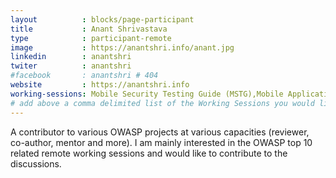 ```yaml
---
layout          : blocks/page-participant
title           : Anant Shrivastava
type            : participant-remote
image           : https://anantshri.info/anant.jpg
linkedin        : anantshri
twiter          : anantshri
#facebook       : anantshri # 404
website         : https://anantshri.info
working-sessions: Mobile Security Testing Guide (MSTG),Mobile Application Security Verification Standard (MASVS),Data behind Owasp Top 10 2017,Owasp Top 10 2017
# add above a comma delimited list of the Working Sessions you would like to attend (use the session's title)
---
```


A contributor to various OWASP projects at various capacities (reviewer, co-author, mentor and more). I am mainly interested in the OWASP top 10 related remote working sessions and would like to contribute to the discussions.